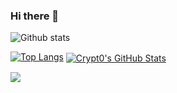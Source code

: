### Hi there 👋

<!--
**Swift-fox82/Swift-fox82** is a ✨ _special_ ✨ repository because its `README.md` (this file) appears on your GitHub profile.

Here are some ideas to get you started:

- 🔭 I’m currently working on ...
- 🌱 I’m currently learning ...
- 👯 I’m looking to collaborate on ...
- 🤔 I’m looking for help with ...
- 💬 Ask me about ...
- 📫 How to reach me: ...
- 😄 Pronouns: ...
- ⚡ Fun fact: ...
-->
![Github stats](https://github-readme-stats.vercel.app/api?username=Swift-fox82&theme=highcontrast&show_icons=true&count_private=true)

[![Top Langs](https://github-readme-stats.vercel.app/api/top-langs/?username=Swift-fox82)](https://github.com/Swift-fox82)
<a href="https://github.com/OldModz95-YTB">
  <img align="center" src="https://github-readme-stats.vercel.app/api?username=Swift-fox82B&show_icons=true&line_height=27&count_private=true&title_color=ffffff&text_color=c9cacc&icon_color=ffff00&bg_color=1d1f21" alt="Crypt0's GitHub Stats" />
</a>

<img src="https://discord.c99.nl/widget/theme-2/827972540009283654.png" >

